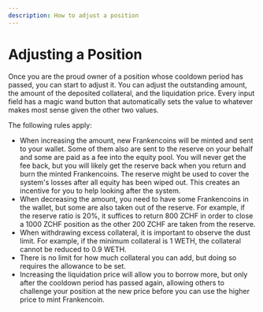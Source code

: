 ```yaml
---
description: How to adjust a position
---
```


# Adjusting a Position

Once you are the proud owner of a position whose cooldown period has passed, you can start to adjust it. You can adjust the outstanding amount, the amount of the deposited collateral, and the liquidation price. Every input field has a magic wand button that automatically sets the value to whatever makes most sense given the other two values.

The following rules apply:

* When increasing the amount, new Frankencoins will be minted and sent to your wallet. Some of them also are sent to the reserve on your behalf and some are paid as a fee into the equity pool. You will never get the fee back, but you will likely get the reserve back when you return and burn the minted Frankencoins. The reserve might be used to cover the system's losses after all equity has been wiped out. This creates an incentive for you to help looking after the system.
* When decreasing the amount, you need to have some Frankencoins in the wallet, but some are also taken out of the reserve. For example, if the reserve ratio is 20%, it suffices to return 800 ZCHF in order to close a 1000 ZCHF position as the other 200 ZCHF are taken from the reserve.
* When withdrawing excess collateral, it is important to observe the dust limit. For example, if the minimum collateral is 1 WETH, the collateral cannot be reduced to 0.9 WETH.
* There is no limit for how much collateral you can add, but doing so requires the allowance to be set.
* Increasing the liquidation price will allow you to borrow more, but only after the cooldown period has passed again, allowing others to challenge your position at the new price before you can use the higher price to mint Frankencoin.

